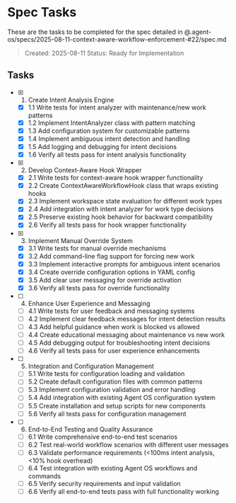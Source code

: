 # Spec Tasks

These are the tasks to be completed for the spec detailed in @.agent-os/specs/2025-08-11-context-aware-workflow-enforcement-#22/spec.md

> Created: 2025-08-11
> Status: Ready for Implementation

## Tasks

- [x] 1. Create Intent Analysis Engine
  - [x] 1.1 Write tests for intent analyzer with maintenance/new work patterns
  - [x] 1.2 Implement IntentAnalyzer class with pattern matching
  - [x] 1.3 Add configuration system for customizable patterns
  - [x] 1.4 Implement ambiguous intent detection and handling
  - [x] 1.5 Add logging and debugging for intent decisions
  - [x] 1.6 Verify all tests pass for intent analysis functionality

- [x] 2. Develop Context-Aware Hook Wrapper
  - [x] 2.1 Write tests for context-aware hook wrapper functionality
  - [x] 2.2 Create ContextAwareWorkflowHook class that wraps existing hooks
  - [x] 2.3 Implement workspace state evaluation for different work types
  - [x] 2.4 Add integration with intent analyzer for work type decisions
  - [x] 2.5 Preserve existing hook behavior for backward compatibility
  - [x] 2.6 Verify all tests pass for hook wrapper functionality

- [x] 3. Implement Manual Override System
  - [x] 3.1 Write tests for manual override mechanisms
  - [x] 3.2 Add command-line flag support for forcing new work
  - [x] 3.3 Implement interactive prompts for ambiguous intent scenarios
  - [x] 3.4 Create override configuration options in YAML config
  - [x] 3.5 Add clear user messaging for override activation
  - [x] 3.6 Verify all tests pass for override functionality

- [ ] 4. Enhance User Experience and Messaging
  - [ ] 4.1 Write tests for user feedback and messaging systems
  - [ ] 4.2 Implement clear feedback messages for intent detection results
  - [ ] 4.3 Add helpful guidance when work is blocked vs allowed
  - [ ] 4.4 Create educational messaging about maintenance vs new work
  - [ ] 4.5 Add debugging output for troubleshooting intent decisions
  - [ ] 4.6 Verify all tests pass for user experience enhancements

- [ ] 5. Integration and Configuration Management
  - [ ] 5.1 Write tests for configuration loading and validation
  - [ ] 5.2 Create default configuration files with common patterns
  - [ ] 5.3 Implement configuration validation and error handling
  - [ ] 5.4 Add integration with existing Agent OS configuration system
  - [ ] 5.5 Create installation and setup scripts for new components
  - [ ] 5.6 Verify all tests pass for configuration management

- [ ] 6. End-to-End Testing and Quality Assurance
  - [ ] 6.1 Write comprehensive end-to-end test scenarios
  - [ ] 6.2 Test real-world workflow scenarios with different user messages
  - [ ] 6.3 Validate performance requirements (<100ms intent analysis, <10% hook overhead)
  - [ ] 6.4 Test integration with existing Agent OS workflows and commands
  - [ ] 6.5 Verify security requirements and input validation
  - [ ] 6.6 Verify all end-to-end tests pass with full functionality working